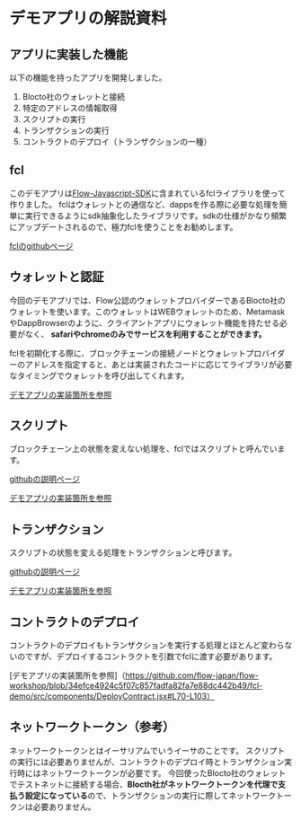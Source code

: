 # デモアプリの解説資料

## アプリに実装した機能
以下の機能を持ったアプリを開発しました。

1. Blocto社のウォレットと接続
1. 特定のアドレスの情報取得
1. スクリプトの実行
1. トランザクションの実行
1. コントラクトのデプロイ（トランザクションの一種）

## fcl
このデモアプリは[Flow-Javascript-SDK](https://github.com/onflow/flow-js-sdk)に含まれているfclライブラリを使って作りました。
fclはウォレットとの通信など、dappsを作る際に必要な処理を簡単に実行できるようにsdk抽象化したライブラリです。sdkの仕様がかなり頻繁にアップデートされるので、極力fclを使うことをお勧めします。

[fclのgithubページ](https://github.com/onflow/flow-js-sdk/tree/master/packages/fcl)

## ウォレットと認証
今回のデモアプリでは、Flow公認のウォレットプロバイダーであるBlocto社のウォレットを使います。このウォレットはWEBウォレットのため、MetamaskやDappBrowserのように、クライアントアプリにウォレット機能を持たせる必要がなく、 **safariやchromeのみでサービスを利用することができます。**

fclを初期化する際に、ブロックチェーンの接続ノードとウォレットプロバイダーのアドレスを指定すると、あとは実装されたコードに応じてライブラリが必要なタイミングでウォレットを呼び出してくれます。

[デモアプリの実装箇所を参照](https://github.com/flow-japan/flow-workshop/blob/34efce4924c5f07c857fadfa82fa7e88dc442b49/fcl-demo/src/components/Authenticate.jsx#L10-L30)


## スクリプト
ブロックチェーン上の状態を変えない処理を、fclではスクリプトと呼んでいます。

[githubの説明ページ](https://github.com/onflow/flow-js-sdk/tree/master/packages/fcl/src/scripts)

[デモアプリの実装箇所を参照](https://github.com/flow-japan/flow-workshop/blob/34efce4924c5f07c857fadfa82fa7e88dc442b49/fcl-demo/src/components/Script.jsx#L24-L34)


## トランザクション
スクリプトの状態を変える処理をトランザクションと呼びます。

[githubの説明ページ](https://github.com/onflow/flow-js-sdk/tree/master/packages/fcl/src/transactions)

[デモアプリの実装箇所を参照](https://github.com/flow-japan/flow-workshop/blob/34efce4924c5f07c857fadfa82fa7e88dc442b49/fcl-demo/src/components/DeployContract.jsx#L70-L103)


## コントラクトのデプロイ
コントラクトのデプロイもトランザクションを実行する処理とほとんど変わらないのですが、デプロイするコントラクトを引数でfclに渡す必要があります。

[デモアプリの実装箇所を参照]（https://github.com/flow-japan/flow-workshop/blob/34efce4924c5f07c857fadfa82fa7e88dc442b49/fcl-demo/src/components/DeployContract.jsx#L70-L103）


## ネットワークトークン（参考）
ネットワークトークンとはイーサリアムでいうイーサのことです。
スクリプトの実行には必要ありませんが、コントラクトのデプロイ時とトランザクション実行時にはネットワークトークンが必要です。
今回使ったBlocto社のウォレットでテストネットに接続する場合、**Blocth社がネットワークトークンを代理で支払う設定になっている**ので、トランザクションの実行に際してネットワークトークンは必要ありません。
